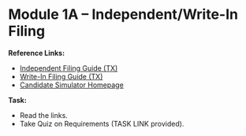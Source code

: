 # Module 1A – Independent/Write-In Filing

**Reference Links:**
- [Independent Filing Guide (TX)](https://www.sos.state.tx.us/elections/candidates/guide/2024/ind2024.shtml)
- [Write-In Filing Guide (TX)](https://www.sos.state.tx.us/elections/candidates/guide/2024/writein2024.shtml)
- [Candidate Simulator Homepage](https://www.bernardjohnson4congress.com/independent_write_in_filing_test_mode)

**Task:**
- Read the links.
- Take Quiz on Requirements (TASK LINK provided).
